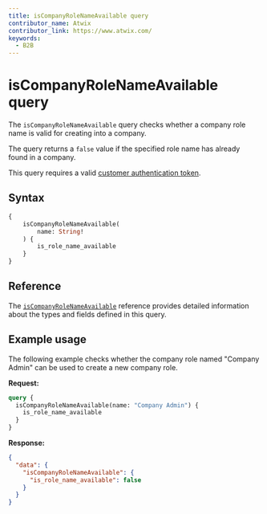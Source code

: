 ```yaml
---
title: isCompanyRoleNameAvailable query
contributor_name: Atwix
contributor_link: https://www.atwix.com/
keywords:
  - B2B
---
```


# isCompanyRoleNameAvailable query

The `isCompanyRoleNameAvailable` query checks whether a company role name is valid for creating into a company.

The query returns a `false` value if the specified role name has already found in a company.

This query requires a valid [customer authentication token](../../../customer/mutations/generate-token.md).

## Syntax

```graphql
{
    isCompanyRoleNameAvailable(
        name: String!
    ) {
        is_role_name_available
    }
}
```

## Reference

The [`isCompanyRoleNameAvailable`](https://developer.adobe.com/commerce/webapi/graphql-api/index.html#query-isCompanyRoleNameAvailable) reference provides detailed information about the types and fields defined in this query.

## Example usage

The following example checks whether the company role named "Company Admin" can be used to create a new company role.

**Request:**

```graphql
query {
  isCompanyRoleNameAvailable(name: "Company Admin") {
    is_role_name_available
  }
}
```

**Response:**

```json
{
  "data": {
    "isCompanyRoleNameAvailable": {
      "is_role_name_available": false
    }
  }
}
```
